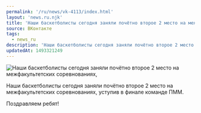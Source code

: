 ```yaml
---
permalink: '/ru/news/vk-4113/index.html'
layout: 'news.ru.njk'
title: 'Наши баскетболисты сегодня заняли почётно второе 2 место на межфакультетских соревнованиях, уст'
source: ВКонтакте
tags:
  - news_ru
description: 'Наши баскетболисты сегодня заняли почётно второе 2 место на межфакультетских соревнованиях,'
updatedAt: 1493321249
---
```

![Наши баскетболисты сегодня заняли почётно второе 2 место на межфакультетских соревнованиях,](https://sun9-54.userapi.com/impf/rVT2YTBubmUmq_qOhPU_Ta-mAphmwdeSa62cxA/aPbzt21Tw7Y.jpg?size=1280x976&quality=96&sign=33cbbf9c33cdfe50bb4b7abd8f562000&c_uniq_tag=Y0sdPkzbS77H98tqmLwPzJrzdvpZFZ85NGerThvweuw&type=album)

Наши баскетболисты сегодня заняли почётно второе 2 место на межфакультетских соревнованиях, уступив в финале команде ПММ.

Поздравляем ребят!
